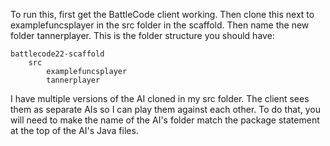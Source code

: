 To run this, first get the BattleCode client working.  Then clone this next to examplefuncsplayer in the src folder in the scaffold.  Then name the new folder tannerplayer.  This is the folder structure you should have:
```
battlecode22-scaffold
    src
        examplefuncsplayer
        tannerplayer
```
I have multiple versions of the AI cloned in my src folder.  The client sees them as separate AIs so I can play them against each other.  To do that, you will need to make the name of the AI's folder match the package statement at the top of the AI's Java files.
